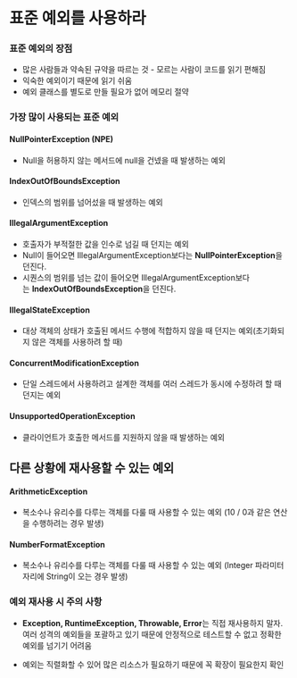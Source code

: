 # 표준 예외를 사용하라
### 표준 예외의 장점

- 많은 사람들과 약속된 규약을 따르는 것 - 모르는 사람이 코드를 읽기 편해짐
- 익숙한 예외이기 때문에 읽기 쉬움
- 예외 클래스를 별도로 만들 필요가 없어 메모리 절약

### 가장 많이 사용되는 표준 예외

#### NullPointerException (NPE)

- Null을 허용하지 않는 메서드에 null을 건넸을 때 발생하는 예외

#### IndexOutOfBoundsException

- 인덱스의 범위를 넘어섰을 때 발생하는 예외

#### IllegalArgumentException

- 호출자가 부적절한 값을 인수로 넘길 때 던지는 예외
- Null이 들어오면 IllegalArgumentException보다는 **NullPointerException**을 던진다.
- 시퀀스의 범위를 넘는 값이 들어오면 IllegalArgumentException보다는 **IndexOutOfBoundsException**을 던진다.

#### IllegalStateException

- 대상 객체의 상태가 호출된 메서드 수행에 적합하지 않을 때 던지는 예외(초기화되지 않은 객체를 사용하려 할 때)

#### ConcurrentModificationException

- 단일 스레드에서 사용하려고 설계한 객체를 여러 스레드가 동시에 수정하려 할 때 던지는 예외

#### UnsupportedOperationException

- 클라이언트가 호출한 메서드를 지원하지 않을 때 발생하는 예외

## 다른 상황에 재사용할 수 있는 예외

#### ArithmeticException

- 복소수나 유리수를 다루는 객체를 다룰 때 사용할 수 있는 예외 (10 / 0과 같은 연산을 수행하려는 경우 발생)

#### NumberFormatException

- 복소수나 유리수를 다루는 객체를 다룰 때 사용할 수 있는 예외 (Integer 파라미터 자리에 String이 오는 경우 발생)

### 예외 재사용 시 주의 사항

- **Exception, RuntimeException, Throwable, Error**는 직접 재사용하지 말자. 여러 성격의 예외들을 포괄하고 있기 때문에 안정적으로 테스트할 수 없고 정확한 예외를 넘기기 어려움

- 예외는 직렬화할 수 있어 많은 리소스가 필요하기 때문에 꼭 확장이 필요한지 확인
